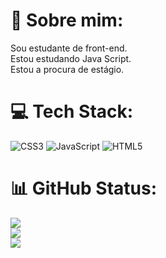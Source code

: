# 💫 Sobre mim:
Sou estudante de front-end. <br>Estou estudando Java Script. <br>Estou a procura de estágio.


# 💻 Tech Stack:
![CSS3](https://img.shields.io/badge/css3-%231572B6.svg?style=for-the-badge&logo=css3&logoColor=white) ![JavaScript](https://img.shields.io/badge/javascript-%23323330.svg?style=for-the-badge&logo=javascript&logoColor=%23F7DF1E) ![HTML5](https://img.shields.io/badge/html5-%23E34F26.svg?style=for-the-badge&logo=html5&logoColor=white)
# 📊 GitHub Status:
![](https://github-readme-stats.vercel.app/api?username=Pedro-Pereira-de-Paula&theme=radical&hide_border=false&include_all_commits=true&count_private=false)<br/>
![](https://github-readme-streak-stats.herokuapp.com/?user=Pedro-Pereira-de-Paula&theme=radical&hide_border=false)<br/>
![](https://github-readme-stats.vercel.app/api/top-langs/?username=Pedro-Pereira-de-Paula&theme=radical&hide_border=false&include_all_commits=true&count_private=false&layout=compact)

